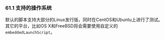 ### 61.1 支持的操作系统

默认的脚本支持大部分的Linux发行版，同时在CentOS和Ubuntu上进行了测试。其它的平台，比如OS X和FreeBSD将会需要使用自定义的`embeddedLaunchScript`。
